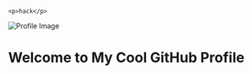 <!DOCTYPE html>
<html lang="en">
<head>
    <meta charset="UTF-8">
    <meta name="viewport" content="width=device-width, initial-scale=1.0">
    
    <p>hack</p>
    
</head>
<body>
    <img class="profile-img" src="https://avatars.githubusercontent.com/your_username" alt="Profile Image">
    <h1>Welcome to My Cool GitHub Profile</h1>
    <div class="social-links">
        <a class="social-link" href="https://github.com/your_username"><i class="fab fa-github"></i></a>
        <a class="social-link" href="https://twitter.com/your_username"><i class="fab fa-twitter"></i></a>
        <a class="social-link" href="https://linkedin.com/in/your_username"><i class="fab fa-linkedin"></i></a>
        <a class="social-link" href="https://your-website.com"><i class="fas fa-globe"></i></a>
    </div>
</body>
</html>
